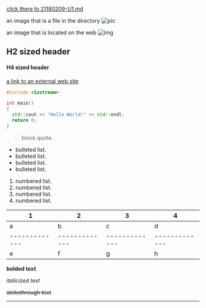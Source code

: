 [click there to 21180209-U1.md](SECONDFILE.md)

an image that is a file in the directory
![pic](./image.jpeg)

an image that is located on the web
![img]()

## H2 sized header

#### H4 sized header

[a link to an external web site](https://www.baidu.com/)

```c++
#include <iostream>

int main()
{
  std::cout << "Hello World!" << std::endl;
  return 0;
}
```

> block quote

- bulleted list.
- bulleted list.
- bulleted list.
- bulleted list.

1. numbered list.
2. numbered list.
3. numbered list.
4. numbered list.

| 1             | 2             | 3             | 4             |
| ------------- | ------------- | ------------- | ------------- |
| a             | b             | c             | d             |
| ------------- | ------------- | ------------- | ------------- |
| e             | f             | g             | h             |

**bolded text**

*italicized text*

~~strikethrough text~~

***

